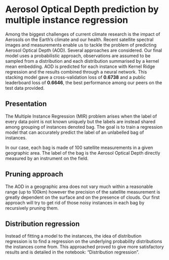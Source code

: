 # Aerosol Optical Depth  prediction by multiple instance regression

Among the biggest challenges of current climate research is the impact of Aerosols on the Earth’s climate and our health. Recent satellite spectral images and measurements enable us to tackle the problem of predicting Aerosol Optical Depth (AOD). Several approaches are considered. Our final model uses a probabilistic approach, observations are assumed to be sampled from a distribution and each distribution summarised by a kernel mean embedding.  AOD is predicted for each instance with Kernel Ridge regression and the results combined through a neural network.  This stacking model gave a cross-validation loss of __0.6738__ and a public leaderboard loss of __0.6646__, the best performance among our peers on the test data provided.

## Presentation

The Multiple Instance Regression (MIR) problem arises when the label of every data point is not known uniquely but the labels are instead shared among grouping of instances denoted bag. The goal is to train a regression model that can accurately predict the label of an unlabelled bag of instances.

In our case, each bag is made of 100 satellite measurements in a given geographic area. The label of the bag is the Aerosol Optical Depth directly measured by an instrument on the field.

## Pruning approach

The AOD in a geographic area does not vary much within a reasonable range (up to 100km) however the precision of the satellite measurement is greatly dependent on the surface and on the presence of clouds. Our first approach will try to get rid of those noisy instances in each bag by recursively pruning them.

## Distribution regression

Instead  of  fitting  a  model  to  the  instances,  the  idea  of  distribution  regression is  to  find  a regression on the underlying probability distributions the instances come from. This approached proved to give more satisfactory results and is detailed in the notebook: “Distribution regression”.


